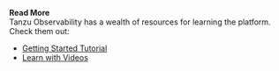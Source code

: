 **Read More**<br/>
Tanzu Observability has a wealth of resources for learning the platform. Check them out:

- [Getting Started Tutorial](https://docs.wavefront.com/tutorial_getting_started.html)
- [Learn with Videos](https://docs.wavefront.com/videos.html)
  
